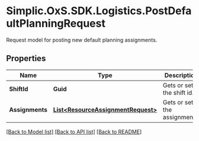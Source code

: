 # Simplic.OxS.SDK.Logistics.PostDefaultPlanningRequest
Request model for posting new default planning assignments.

## Properties

Name | Type | Description | Notes
------------ | ------------- | ------------- | -------------
**ShiftId** | **Guid** | Gets or sets the shift id. | 
**Assignments** | [**List&lt;ResourceAssignmentRequest&gt;**](ResourceAssignmentRequest.md) | Gets or sets the assignments. | [optional] 

[[Back to Model list]](../README.md#documentation-for-models) [[Back to API list]](../README.md#documentation-for-api-endpoints) [[Back to README]](../README.md)

